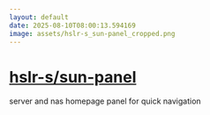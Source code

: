 ```yaml
---
layout: default
date: 2025-08-10T08:00:13.594169
image: assets/hslr-s_sun-panel_cropped.png
---
```


# [hslr-s/sun-panel](https://github.com/hslr-s/sun-panel)

server and nas homepage panel for quick navigation
